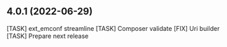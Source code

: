 ## 4.0.1 (2022-06-29)

[TASK] ext_emconf streamline
[TASK] Composer validate
[FIX] Uri builder
[TASK] Prepare next release

